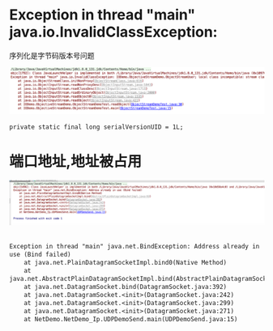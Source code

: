 # Exception in thread "main" java.io.InvalidClassException:
序列化是字节码版本号问题


![00-javaError-01](image/00-javaError-01.png)

```
private static final long serialVersionUID = 1L;

```

# 端口地址,地址被占用


![00-javaError-02](image/00-javaError-02.png)

```

Exception in thread "main" java.net.BindException: Address already in use (Bind failed)
	at java.net.PlainDatagramSocketImpl.bind0(Native Method)
	at java.net.AbstractPlainDatagramSocketImpl.bind(AbstractPlainDatagramSocketImpl.java:93)
	at java.net.DatagramSocket.bind(DatagramSocket.java:392)
	at java.net.DatagramSocket.<init>(DatagramSocket.java:242)
	at java.net.DatagramSocket.<init>(DatagramSocket.java:299)
	at java.net.DatagramSocket.<init>(DatagramSocket.java:271)
	at NetDemo.NetDemo_Ip.UDPDemoSend.main(UDPDemoSend.java:15)


```